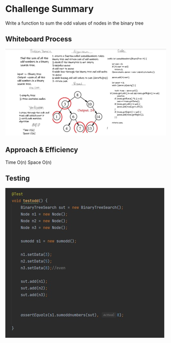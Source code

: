 # Challenge Summary
Write a function to sum the odd values of nodes in the binary tree
## Whiteboard Process
![](1.jpg)
## Approach & Efficiency
Time O(n)
Space O(n)
## Testing
![](2.jpg)
